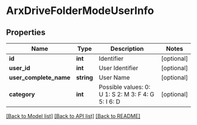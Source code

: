 # ArxDriveFolderModeUserInfo

## Properties
Name | Type | Description | Notes
------------ | ------------- | ------------- | -------------
**id** | **int** | Identifier | [optional] 
**user_id** | **int** | User Identifier | [optional] 
**user_complete_name** | **string** | User Name | [optional] 
**category** | **int** | Possible values:  0: U  1: S  2: M  3: F  4: G  5: I  6: D | [optional] 

[[Back to Model list]](../README.md#documentation-for-models) [[Back to API list]](../README.md#documentation-for-api-endpoints) [[Back to README]](../README.md)



